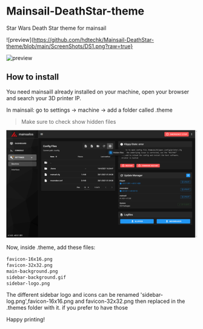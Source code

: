 # Mainsail-DeathStar-theme
Star Wars Death Star theme for mainsail

![preview](https://github.com/hdtechk/Mainsail-DeathStar-theme/blob/main/ScreenShots/DS1.png?raw=true}

![preview](https://github.com/Raabi91/ratrig-mainsail-theme/blob/main/demo%20pictures/siedbare_green.png)

## How to install
You need mainsaill already installed on your machine, open your browser and search your 3D printer IP.

In mainsail: go to settings -> machine -> add a folder called .theme

>Make sure to check show hidden files
>
![hidden files](https://github.com/hdtechk/Mainsail-DeathStar-theme/blob/main/ScreenShots/t.png?raw=true)

Now, inside .theme, add these files:

    favicon-16x16.png
    favicon-32x32.png
    main-background.png
    sidebar-background.gif
    sidebar-logo.png

The different sidebar logo and icons can be renamed 'sidebar-log.png',favicon-16x16.png and favicon-32x32.png then replaced in the .themes folder with it. if you prefer to have those

Happy printing!
